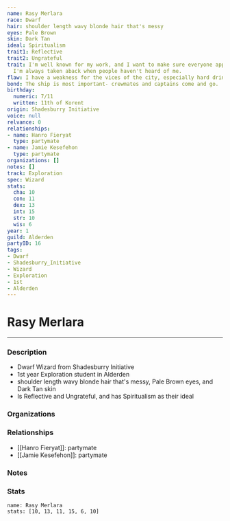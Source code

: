 ```yaml
---
name: Rasy Merlara
race: Dwarf
hair: shoulder length wavy blonde hair that's messy
eyes: Pale Brown
skin: Dark Tan
ideal: Spiritualism
trait1: Reflective
trait2: Ungrateful
trait: I'm well known for my work, and I want to make sure everyone appreciates it.
  I'm always taken aback when people haven't heard of me.
flaw: I have a weakness for the vices of the city, especially hard drink.
bond: The ship is most important- crewmates and captains come and go.
birthday:
  numeric: 7/11
  written: 11th of Korent
origin: Shadesburry Initiative
voice: null
relvance: 0
relationships:
- name: Hanro Fieryat
  type: partymate
- name: Jamie Kesefehon
  type: partymate
organizations: []
notes: []
track: Exploration
spec: Wizard
stats:
  cha: 10
  con: 11
  dex: 13
  int: 15
  str: 10
  wis: 6
year: 1
guild: Alderden
partyID: 16
tags:
- Dwarf
- Shadesburry_Initiative
- Wizard
- Exploration
- 1st
- Alderden
---
```

# Rasy Merlara
---
### Description
- Dwarf Wizard from Shadesburry Initiative
- 1st year Exploration student in Alderden
- shoulder length wavy blonde hair that's messy, Pale Brown eyes, and Dark Tan skin
- Is Reflective and Ungrateful, and has Spiritualism as their ideal

### Organizations

### Relationships
- [[Hanro Fieryat]]: partymate
- [[Jamie Kesefehon]]: partymate

### Notes

### Stats
```statblock
name: Rasy Merlara
stats: [10, 13, 11, 15, 6, 10]
```